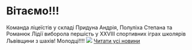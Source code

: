 
# Вітаємо!!!
Команда ліцеїстів у складі Придуна Андрія, Полуліха Степана та Романюк Лідії виборола першість у XXVIII спортивних іграх школярів Львівщини з шахів! Молодці!!!!
![](/images/вітаємо/шахи2018.jpg)
[Читати усі новини](/news)
       